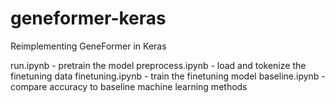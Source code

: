 # geneformer-keras
Reimplementing GeneFormer in Keras

run.ipynb - pretrain the model
preprocess.ipynb - load and tokenize the finetuning data
finetuning.ipynb - train the finetuning model
baseline.ipynb - compare accuracy to baseline machine learning methods
